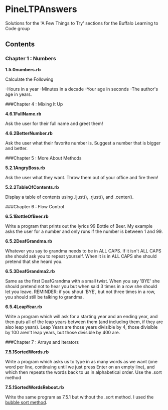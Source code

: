 PineLTPAnswers
==============

Solutions for the 'A Few Things to Try' sections for the Buffalo Learning to Code group

Contents
-------

### Chapter 1 : Numbers

**1.5.0numbers.rb** 

Calculate the Following

-Hours in a year
-Minutes in a decade
-Your age in seconds
-The author's age in years.

###Chapter 4 : Mixing It Up

**4.6.1FullName.rb**

Ask the user for their full name and greet them!

**4.6.2BetterNumber.rb**

Ask the user what their favorite number is. Suggest a number that is bigger and better.

###Chapter 5 : More About Methods

**5.2.1AngryBoss.rb**

Ask the user what they want. Throw them out of your office and fire them!

**5.2.2TableOfContents.rb**

Display a table of contents using .ljust(), .rjust(), and .center(). 

###Chapter 6 : Flow Control

**6.5.1BottleOfBeer.rb**

Write a program that prints out the lyrics 99 Bottle of Beer. My example asks the user for a number and only runs if the number is between 1 and 99.

**6.5.2DeafGrandma.rb**

Whatever you say to grandma needs to be in ALL CAPS. If it isn't ALL CAPS she should ask you to repeat yourself. When it is in ALL CAPS she should pretend that she heard you. 

**6.5.3DeafGrandma2.rb**

Same as the first DeafGrandma with a small twist. When you say 'BYE' she should pretend not to hear you but when said 3 times in a row she should let you leave. REMINDER: if you shout 'BYE', but not three times in a row, you should still be talking to grandma.

**6.5.4LeapYear.rb**

Write a program which will ask for a starting year and an ending year, and then puts all of the leap years between them (and including them, if they are also leap years). Leap Years are those years 
divisible by 4, those divisible by 100 aren't leap years, but those divisible by 400 are. 

###Chapter 7 : Arrays and Iterators

**7.5.1SortedWords.rb**

Write a program which asks us to type in as many words as we want (one word per line, continuing until we just press Enter on an empty line), and which then repeats the words back to us in alphabetical order. Use the .sort method

**7.5.1SortedWordsReboot.rb**

Write the same program as 7.5.1 but without the .sort method. I used the [bubble sort method](http://en.wikipedia.org/wiki/Bubble_sort).


	